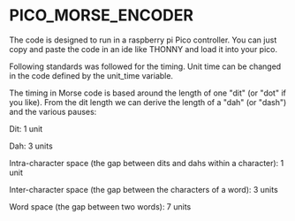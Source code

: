 # PICO_MORSE_ENCODER


The code is designed to run in a raspberry pi Pico controller.
You can just copy and paste the code in an ide like THONNY and load it into your pico. 

Following standards was followed for the timing. Unit time can be changed in the code defined by the unit_time variable.

The timing in Morse code is based around the length of one "dit" (or "dot" if you like). From the dit length we can derive the length of a "dah" (or "dash") and the various pauses:

Dit: 1 unit

Dah: 3 units

Intra-character space (the gap between dits and dahs within a character): 1 unit

Inter-character space (the gap between the characters of a word): 3 units

Word space (the gap between two words): 7 units
